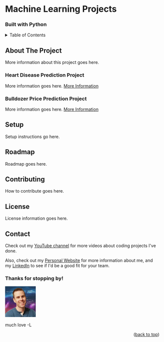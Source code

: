 <a name="readme-top"></a>

# Machine Learning Projects
### Built with Python

<details>
  <summary>Table of Contents</summary>
  <ol>
    <li>
      <a href="#about-the-projects">About The Project</a>
      <ul>
        <li><a href="#built-with">Built With</a></li>
        <li><a href="#heart-disease-prediction-project">Heart Disease Prediction Project</a></li>
        <li><a href="#bulldozer-price-prediction-project">Bulldozer Price Prediction Project</a></li>
      </ul>
    </li>
    <li><a href="#setup">Setup</a></li>
    <li><a href="#roadmap">Roadmap</a></li>
    <li><a href="#contributing">Contributing</a></li>
    <li><a href="#license">License</a></li>
    <li><a href="#contact">Contact</a></li>
  </ol>
</details>

## About The Project

More information about this project goes here.

### Heart Disease Prediction Project

More information goes here.
<a href="https://github.com/lorenarms/Machine_Learning/blob/main/heart_disease_project/info.md">More Information</a>

### Bulldozer Price Prediction Project

More information goes here.
<a href="https://github.com/lorenarms/Machine_Learning/blob/main/heart_disease_project/info.md">More Information</a>

## Setup

Setup instructions go here.

## Roadmap

Roadmap goes here.

## Contributing

How to contribute goes here.

## License

License information goes here.

## Contact

<p>Check out my <a href="https://www.youtube.com/channel/UCGtp8PRHgPCQHYoSxbMST8A" target="_blank">YouTube channel</a> for more videos about coding projects I've done.</p>
<p>Also, check out my <a href="http://artllj.com" target="_blank">Personal Website</a> for more information about me, and my <a href="https://www.linkedin.com/in/lorenarms95/" target="_blank">LinkedIn</a> to see if I'd be a good fit for your team. </p>
<h3>Thanks for stopping by!</h3>
<img src="https://github.com/lorenarms/SNHU_CS_370_Emerging_Trends_in_CS/blob/main/images/profile.png" alt="[picture of me]" style="width:100px;">
<p>much love
-L
</p>

<p align="right">(<a href="#readme-top">back to top</a>)</p>

